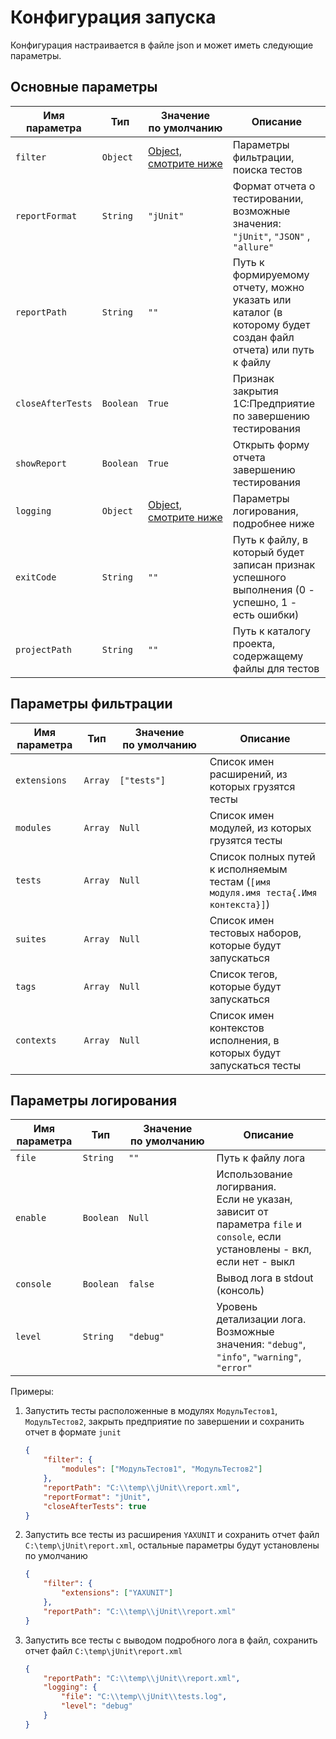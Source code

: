 # Конфигурация запуска

Конфигурация настраивается в файле json и может иметь следующие параметры.

## Основные параметры

| Имя параметра     | Тип       | Значение по умолчанию                           | Описание                                                                                                     |
|-------------------|-----------|-------------------------------------------------|--------------------------------------------------------------------------------------------------------------|
| `filter`          | `Object`  | [Object, смотрите ниже](#параметры-фильтрации)  | Параметры фильтрации, поиска тестов                                                                          |
| `reportFormat`    | `String`  | `"jUnit"`                                       | Формат отчета о тестировании, возможные значения: `"jUnit"`, `"JSON"` , `"allure"`                           |
| `reportPath`      | `String`  | `""`                                            | Путь к формируемому отчету, можно указать или каталог (в которому будет создан файл отчета) или путь к файлу |
| `closeAfterTests` | `Boolean` | `True`                                          | Признак закрытия 1С:Предприятие по завершению тестирования                                                   |
| `showReport`      | `Boolean` | `True`                                          | Открыть форму отчета завершению тестирования                                                                 |
| `logging`         | `Object`  | [Object, смотрите ниже](#параметры-логирования) | Параметры логирования, подробнее ниже                                                                        |
| `exitCode`        | `String`  | `""`                                            | Путь к файлу, в который будет записан признак успешного выполнения (0 - успешно, 1 - есть ошибки)            |
| `projectPath`     | `String`  | `""`                                            | Путь к каталогу проекта, содержащему файлы для тестов                                                        |

## Параметры фильтрации

| Имя параметра | Тип     | Значение по умолчанию | Описание                                                                     |
|---------------|---------|-----------------------|------------------------------------------------------------------------------|
| `extensions`  | `Array` | `["tests"]`           | Список имен расширений, из которых грузятся тесты                            |
| `modules`     | `Array` | `Null`                | Список имен модулей, из которых грузятся тесты                               |
| `tests`       | `Array` | `Null`                | Список полных путей к исполняемым тестам (`[имя модуля.имя теста{.Имя контекста}]`)          |
| `suites`      | `Array` | `Null`                | Список имен тестовых наборов, которые будут запускаться |
| `tags`        | `Array` | `Null`                | Список тегов, которые будут запускаться                 |
| `contexts`    | `Array` | `Null`                | Список имен контекстов исполнения, в которых будут запускаться тесты         |

## Параметры логирования

| Имя параметра | Тип       | Значение по умолчанию | Описание                                                                                                                       |
|---------------|-----------|-----------------------|--------------------------------------------------------------------------------------------------------------------------------|
| `file`        | `String`  | `""`                  | Путь к файлу лога                                                                                                              |
| `enable`      | `Boolean` | `Null`                | Использование логирвания.<br/>Если не указан, зависит от параметра `file` и `console`, если установлены - вкл, если нет - выкл |
| `console`     | `Boolean` | `false`               | Вывод лога в stdout (консоль)                                                                                                  |
| `level`       | `String`  | `"debug"`             | Уровень детализации лога. Возможные значения: `"debug"`, `"info"`, `"warning"`, `"error"`                                                   |

Примеры:

1. Запустить тесты расположенные в модулях `МодульТестов1`, `МодульТестов2`, закрыть предприятие по завершении и сохранить отчет в формате `junit`

    ```JSON
    {
        "filter": {
            "modules": ["МодульТестов1", "МодульТестов2"]
        },
        "reportPath": "C:\\temp\\jUnit\\report.xml",
        "reportFormat": "jUnit",
        "closeAfterTests": true
    }
    ```

2. Запустить все тесты из расширения `YAXUNIT` и сохранить отчет файл `C:\temp\jUnit\report.xml`, остальные параметры будут установлены по умолчанию

    ```JSON
    {
        "filter": {
            "extensions": ["YAXUNIT"]
        },
        "reportPath": "C:\\temp\\jUnit\\report.xml"
    }
    ```

3. Запустить все тесты с выводом подробного лога в файл, сохранить отчет файл `C:\temp\jUnit\report.xml`

    ```JSON
    {
        "reportPath": "C:\\temp\\jUnit\\report.xml",
        "logging": {
            "file": "C:\\temp\\jUnit\\tests.log",
            "level": "debug"
        }
    }
    ```
